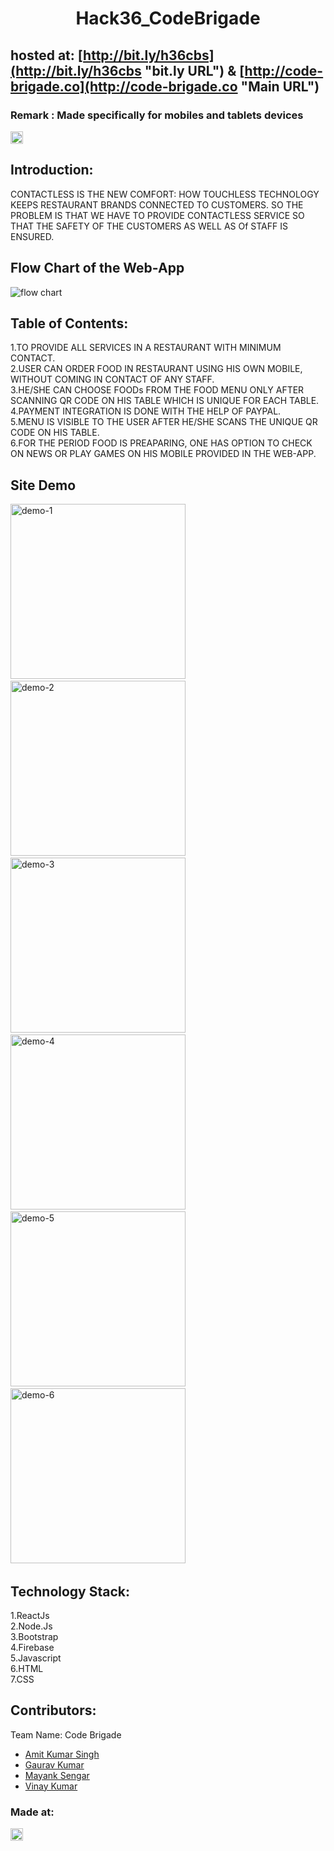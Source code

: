<h1 align="center">Hack36_CodeBrigade</h1>
<p align="center">
</p>

## hosted at: [http://bit.ly/h36cbs](http://bit.ly/h36cbs "bit.ly URL") & [http://code-brigade.co](http://code-brigade.co "Main URL")
### Remark : Made specifically for mobiles and tablets devices

<a href="https://hack36.com"> <img src="http://bit.ly/BuiltAtHack36" height=20px> </a>

## Introduction:

CONTACTLESS IS THE NEW COMFORT: HOW TOUCHLESS TECHNOLOGY KEEPS RESTAURANT BRANDS CONNECTED TO CUSTOMERS. SO THE PROBLEM IS THAT WE HAVE TO PROVIDE CONTACTLESS SERVICE SO THAT THE SAFETY OF THE CUSTOMERS AS WELL AS Of STAFF IS ENSURED.

## Flow Chart of the Web-App

<img src="https://raw.githubusercontent.com/gauravk268/Hack36_CodeBrigade/main/flowChart.png" alt="flow chart" />

## Table of Contents:

1.TO PROVIDE ALL SERVICES IN A RESTAURANT WITH MINIMUM CONTACT.<br>
2.USER CAN ORDER FOOD IN RESTAURANT USING HIS OWN MOBILE, WITHOUT COMING IN CONTACT OF ANY STAFF.<br>
3.HE/SHE CAN CHOOSE FOODs FROM THE FOOD MENU ONLY AFTER SCANNING QR CODE ON HIS TABLE WHICH IS UNIQUE FOR EACH TABLE.<br>
4.PAYMENT INTEGRATION IS DONE WITH THE HELP OF PAYPAL.<br>
5.MENU IS VISIBLE TO THE USER AFTER HE/SHE SCANS THE UNIQUE QR CODE ON HIS TABLE.<br>
6.FOR THE PERIOD FOOD IS PREAPARING, ONE HAS OPTION TO CHECK ON NEWS OR PLAY GAMES ON HIS MOBILE PROVIDED IN THE WEB-APP.<br>

## Site Demo

<img src="https://gauravk268.github.io/Hack36_CodeBrigade/demoImages/demo1.png" width="280" alt="demo-1"> &nbsp; <img src="https://gauravk268.github.io/Hack36_CodeBrigade/demoImages/demo2.png" width="280" alt="demo-2"> &nbsp; <img src="https://gauravk268.github.io/Hack36_CodeBrigade/demoImages/demo3.png" width="280" alt="demo-3"> &nbsp;
<img src="https://gauravk268.github.io/Hack36_CodeBrigade/demoImages/demo4.png" width="280" alt="demo-4"> &nbsp; <img src="https://gauravk268.github.io/Hack36_CodeBrigade/demoImages/demo5.png" width="280" alt="demo-5"> &nbsp; <img src="https://gauravk268.github.io/Hack36_CodeBrigade/demoImages/demo6.png" width="280" alt="demo-6"> &nbsp;

## Technology Stack:

   1.ReactJs<br>
   2.Node.Js<br>
   3.Bootstrap<br>
   4.Firebase<br>
   5.Javascript<br>
   6.HTML<br>
   7.CSS<br>
   
## Contributors:

Team Name: Code Brigade

- [Amit Kumar Singh](https://github.com/amitsinghmnnit)
- [Gaurav Kumar](https://github.com/gauravk268)
- [Mayank Sengar](https://github.com/MayankSengar198)
- [Vinay Kumar](https://github.com/VinaySharmaMnnit)

### Made at:

<a href="https://hack36.com"> <img src="http://bit.ly/BuiltAtHack36" height=20px> </a>
